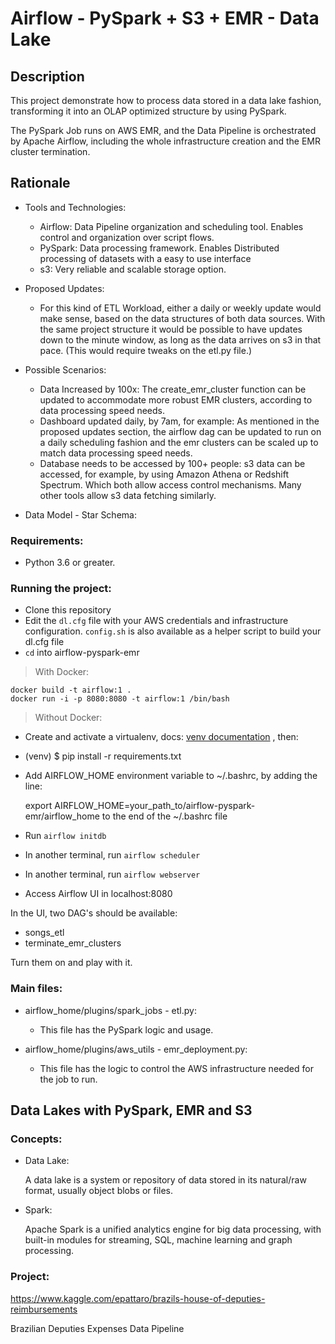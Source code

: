 
# Airflow - PySpark + S3 + EMR - Data Lake  



## Description
This project demonstrate how to process data stored in a data lake fashion, transforming it into an OLAP optimized structure by using PySpark. 

The PySpark Job runs on AWS EMR, and the Data Pipeline is orchestrated by Apache Airflow, including the whole infrastructure creation and the EMR cluster termination.

## Rationale

- Tools and Technologies:
    - Airflow: Data Pipeline organization and scheduling tool.
    Enables control and organization over script flows.
    - PySpark: Data processing framework. Enables Distributed processing of datasets
    with a easy to use interface
    - s3: Very reliable and scalable storage option.
        
- Proposed Updates:
    - For this kind of ETL Workload, either a daily or weekly update would make sense,
    based on the data structures of both data sources. 
    With the same project structure it would be possible to have updates down to the minute window,
    as long as the data arrives on s3 in that pace. (This would require tweaks on the etl.py file.)
    
- Possible Scenarios:
    - Data Increased by 100x: 
        The create_emr_cluster function can be updated to accommodate more robust EMR clusters,
         according to data processing speed needs.
    - Dashboard updated daily, by 7am, for example:
        As mentioned in the proposed updates section, the airflow dag can be updated to run on a daily scheduling fashion and the
        emr clusters can be scaled up to match data processing speed needs.
    - Database needs to be accessed by 100+ people:
        s3 data can be accessed, for example, by using Amazon Athena or Redshift Spectrum. Which both allow access control mechanisms.
        Many other tools allow s3 data fetching similarly.
- Data Model - Star Schema:
    
        

 ### Requirements:

 - Python 3.6 or greater.

 
### Running the project:
  
 -  Clone this repository
 - Edit the `dl.cfg` file with your AWS credentials and infrastructure configuration.
 `config.sh` is also available as a helper script to build your dl.cfg file
 -  `cd` into airflow-pyspark-emr
 > With Docker:

    docker build -t airflow:1 .
    docker run -i -p 8080:8080 -t airflow:1 /bin/bash 
    
 > Without Docker:
 - Create and activate a virtualenv, docs: [venv documentation](https://docs.python.org/3/library/venv.html)   , then:
 - (venv) $ pip install -r requirements.txt
 - Add AIRFLOW_HOME environment variable to ~/.bashrc, by adding the line:										

    export AIRFLOW_HOME=your_path_to/airflow-pyspark-emr/airflow_home 
    to the end of the ~/.bashrc file

 -  Run `airflow initdb`
 -  In another terminal, run `airflow scheduler`
 - In another terminal, run `airflow webserver`
 - Access Airflow UI in localhost:8080

In the UI, two DAG's should be available: 

 - songs_etl
 - terminate_emr_clusters

Turn them on and play with it.

### Main files:
 - airflow_home/plugins/spark_jobs - etl.py:
 
     - This file has the PySpark logic and usage.
 
 - airflow_home/plugins/aws_utils - emr_deployment.py:
 
    - This file has the logic to control the AWS infrastructure needed for the job to run.


## Data Lakes with PySpark, EMR and S3

### Concepts:

- Data Lake:

    A data lake is a system or repository of data stored in its natural/raw format, usually object blobs or files.
    
- Spark:

    Apache Spark is a unified analytics engine for big data processing, with built-in modules for streaming, SQL, machine learning and graph processing.

### Project:

https://www.kaggle.com/epattaro/brazils-house-of-deputies-reimbursements

Brazilian Deputies Expenses Data Pipeline
